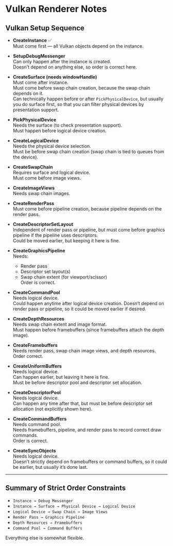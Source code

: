 # Vulkan Renderer Notes

## Vulkan Setup Sequence

- **CreateInstance** ✅  
  Must come first — all Vulkan objects depend on the instance.

- **SetupDebugMessenger**  
  Can only happen after the instance is created.  
  Doesn’t depend on anything else, so order is correct here.

- **CreateSurface (needs windowHandle)**  
  Must come after instance.  
  Must come before swap chain creation, because the swap chain depends on it.  
  Can technically happen before or after `PickPhysicalDevice`, but usually you do surface first, so that you can filter physical devices by presentation support.

- **PickPhysicalDevice**  
  Needs the surface (to check presentation support).  
  Must happen before logical device creation.

- **CreateLogicalDevice**  
  Needs the physical device selection.  
  Must be before swap chain creation (swap chain is tied to queues from the device).

- **CreateSwapChain**  
  Requires surface and logical device.  
  Must come before image views.

- **CreateImageViews**  
  Needs swap chain images.

- **CreateRenderPass**  
  Must come before pipeline creation, because pipeline depends on the render pass.

- **CreateDescriptorSetLayout**  
  Independent of render pass or pipeline, but must come before graphics pipeline if the pipeline uses descriptors.  
  Could be moved earlier, but keeping it here is fine.

- **CreateGraphicsPipeline**  
  Needs:  
  - Render pass  
  - Descriptor set layout(s)  
  - Swap chain extent (for viewport/scissor)  
  Order is correct.

- **CreateCommandPool**  
  Needs logical device.  
  Could happen anytime after logical device creation. Doesn’t depend on render pass or pipeline, so it could be moved earlier if desired.

- **CreateDepthResources**  
  Needs swap chain extent and image format.  
  Must happen before framebuffers (since framebuffers attach the depth image).

- **CreateFramebuffers**  
  Needs render pass, swap chain image views, and depth resources.  
  Order correct.

- **CreateUniformBuffers**  
  Needs logical device.  
  Can happen earlier, but leaving it here is fine.  
  Must be before descriptor pool and descriptor set allocation.

- **CreateDescriptorPool**  
  Needs logical device.  
  Can happen any time after that, but must be before descriptor set allocation (not explicitly shown here).

- **CreateCommandBuffers**  
  Needs command pool.  
  Needs framebuffers, pipeline, and render pass to record correct draw commands.  
  Order is correct.

- **CreateSyncObjects**  
  Needs logical device.  
  Doesn’t strictly depend on framebuffers or command buffers, so it could be earlier, but usually it’s done last.

---

## Summary of Strict Order Constraints

- `Instance → Debug Messenger`  
- `Instance → Surface → Physical Device → Logical Device`  
- `Logical Device → Swap Chain → Image Views`  
- `Render Pass → Graphics Pipeline`  
- `Depth Resources → Framebuffers`  
- `Command Pool → Command Buffers`  

Everything else is somewhat flexible.
